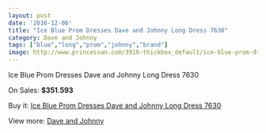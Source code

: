 ```yaml
---
layout: post
date: '2016-12-06'
title: "Ice Blue Prom Dresses Dave and Johnny Long Dress 7630"
category: Dave and Johnny
tags: ["blue","long","prom","johnny","brand"]
image: http://www.princessan.com/3916-thickbox_default/ice-blue-prom-dresses-dave-and-johnny-long-dress-7630.jpg
---
```

Ice Blue Prom Dresses Dave and Johnny Long Dress 7630

On Sales: **$351.593**
<a href="https://www.princessan.com/en/dave-and-johnny/1802-ice-blue-prom-dresses-dave-and-johnny-long-dress-7630.html"><amp-img layout="responsive" width="600" height="600" src="//www.princessan.com/3916-thickbox_default/ice-blue-prom-dresses-dave-and-johnny-long-dress-7630.jpg" alt="Ice Blue Prom Dresses Dave and Johnny Long Dress 7630 0" /></a>
<a href="https://www.princessan.com/en/dave-and-johnny/1802-ice-blue-prom-dresses-dave-and-johnny-long-dress-7630.html"><amp-img layout="responsive" width="600" height="600" src="//www.princessan.com/3917-thickbox_default/ice-blue-prom-dresses-dave-and-johnny-long-dress-7630.jpg" alt="Ice Blue Prom Dresses Dave and Johnny Long Dress 7630 1" /></a>

Buy it: [Ice Blue Prom Dresses Dave and Johnny Long Dress 7630](https://www.princessan.com/en/dave-and-johnny/1802-ice-blue-prom-dresses-dave-and-johnny-long-dress-7630.html "Ice Blue Prom Dresses Dave and Johnny Long Dress 7630")

View more: [Dave and Johnny](https://www.princessan.com/en/16-dave-and-johnny "Dave and Johnny")